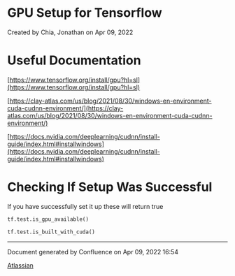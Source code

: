 GPU Setup for Tensorflow
=================================================

Created by Chia, Jonathan on Apr 09, 2022

# Useful Documentation

[https://www.tensorflow.org/install/gpu?hl=sl](https://www.tensorflow.org/install/gpu?hl=sl)

[https://clay-atlas.com/us/blog/2021/08/30/windows-en-environment-cuda-cudnn-environment/](https://clay-atlas.com/us/blog/2021/08/30/windows-en-environment-cuda-cudnn-environment/)

[https://docs.nvidia.com/deeplearning/cudnn/install-guide/index.html#installwindows](https://docs.nvidia.com/deeplearning/cudnn/install-guide/index.html#installwindows)

# Checking If Setup Was Successful

If you have successfully set it up these will return true

```python
tf.test.is_gpu_available()

tf.test.is_built_with_cuda()
```

---
Document generated by Confluence on Apr 09, 2022 16:54

[Atlassian](http://www.atlassian.com/)
